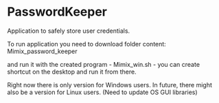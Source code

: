 # PasswordKeeper
Application to safely store user credentials. 

To run application you need to download folder content: Mimix_password_keeper 

and run it with the created program - Mimix_win.sh - you can create shortcut on the desktop and run it from there. 

Right now there is only version for Windows users. In future, there might also be a version for Linux users. (Need to update OS GUI libraries)

